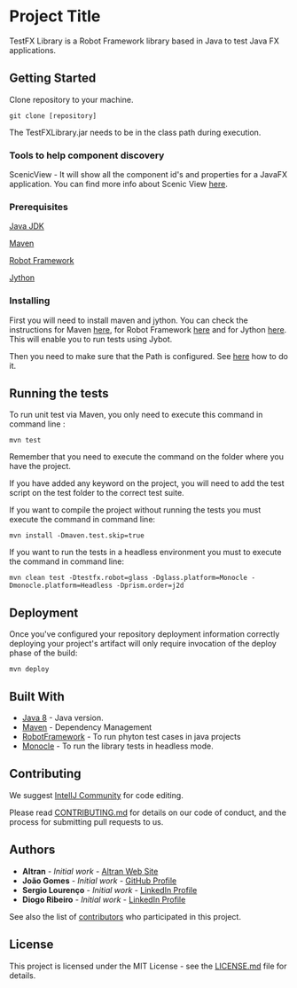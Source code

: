 # Project Title

TestFX Library is a Robot Framework library based in Java to test Java FX applications.

## Getting Started

Clone repository to your machine.

```
git clone [repository]
```

The TestFXLibrary.jar needs to be in the class path during execution.

### Tools to help component discovery

ScenicView - It will show all the component id's and properties for a JavaFX application. You can find more info about 
Scenic View [here](http://fxexperience.com/scenic-view/).

### Prerequisites

[Java JDK](http://www.oracle.com/technetwork/java/javase/downloads/jdk8-downloads-2133151.html)

[Maven](https://maven.apache.org/)

[Robot Framework](https://github.com/robotframework/robotframework)

[Jython](http://www.jython.org/)

### Installing

First you will need to install maven and jython. You can check the instructions for Maven 
[here](https://maven.apache.org/install.html), for Robot Framework [here](http://robotframework.org/MavenPlugin/examples/javalibraries.html) and for Jython 
[here](https://wiki.python.org/jython/InstallationInstructions). This will enable you to run tests using Jybot.

Then you need to make sure that the Path is configured. See [here](http://robotframework.org/robotframework/latest/RobotFrameworkUserGuide.html#configuring-path) how to do it.

## Running the tests

To run unit test via Maven, you only need to execute this command in command line : 

```
mvn test
```

Remember that you need to execute the command on the folder where you have the project.

If you have added any keyword on the project, you will need to add the test script on the test folder to the correct 
test suite. 

If you want to compile the project without running the tests you must execute the command in command line:

```
mvn install -Dmaven.test.skip=true
```

If you want to run the tests in a headless environment you must to execute the command in command line:

```
mvn clean test -Dtestfx.robot=glass -Dglass.platform=Monocle -Dmonocle.platform=Headless -Dprism.order=j2d
```

## Deployment

Once you've configured your repository deployment information correctly deploying your project's artifact will only 
require invocation of the deploy phase of the build:

```
mvn deploy
```

## Built With

* [Java 8](http://www.oracle.com/technetwork/java/javase/overview/java8-2100321.html) - Java version.
* [Maven](https://maven.apache.org/) - Dependency Management
* [RobotFramework](http://robotframework.org/MavenPlugin/examples/javalibraries.html) - To run phyton test cases in 
java projects
* [Monocle](https://mvnrepository.com/artifact/org.testfx/openjfx-monocle/1.8.0_20) - To run the library tests in 
headless mode.

## Contributing

We suggest [IntelIJ Community](https://www.jetbrains.com/idea/download/#section=windows) for code editing.

Please read [CONTRIBUTING.md](CONTRIBUTING.md) for details on our code of conduct, and the process for submitting pull 
requests to us.

## Authors

* **Altran** - *Initial work* - [Altran Web Site](https://www.altran.com/us/en/)
* **João Gomes** - *Initial work* - [GitHub Profile](https://github.com/jdagomes)
* **Sergio Lourenço** - *Initial work* - [LinkedIn Profile](https://www.linkedin.com/in/s%C3%A9rgio-louren%C3%A7o-7425094/)
* **Diogo Ribeiro** - *Initial work* - [LinkedIn Profile](https://www.linkedin.com/in/diogo-ribeiro-530863a8/)

See also the list of [contributors](https://github.com/your/project/contributors) who participated in this project.

## License

This project is licensed under the MIT License - see the [LICENSE.md](LICENSE.md) file for details.
